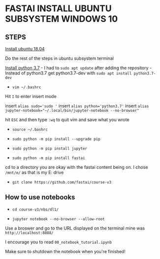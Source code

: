 # FASTAI INSTALL UBUNTU SUBSYSTEM WINDOWS 10

## STEPS
[Install ubuntu 18.04](https://www.microsoft.com/en-ca/p/ubuntu-1804-lts/9n9tngvndl3q?rtc=1&activetab=pivot:overviewtab)

Do the rest of the steps in ubuntu subsystem terminal 

[Install python 3.7](https://linuxize.com/post/how-to-install-python-3-7-on-ubuntu-18-04/) 
    - I had to `sudo apt update` after adding the repository
    - Instead of python3.7 get python3.7-dev with `sudo apt install python3.7-dev`

- `vim ~/.bashrc`

Hit `I` to enter insert mode

insert `alias sudo='sudo '`
insert `alias python='python3.7'`
insert `alias jupyter-notebook="~/.local/bin/jupyter-notebook --no-browser"`

hit `ESC` and then type `:wq` to quit vim and save what you wrote

- `source ~/.bashrc`

- `sudo python -m pip install --upgrade pip`

- `sudo python -m pip install jupyter`

- `sudo python -m pip install fastai`

cd to a directory you are okay with the fastai content being on. I chose `/mnt/e/` as that is my E: drive

- `git clone https://github.com/fastai/course-v3`

## How to use notebooks

- `cd course-v3/nbs/dl1/`

- `jupyter notebook --no-browser --allow-root`

Use a broswer and go to the URL displayed on the terminal mine was `http://localhost:8888/`

I encourage you to read `00_notebook_tutorial.ipynb`

Make sure to shutdown the notebook when you're finished!
